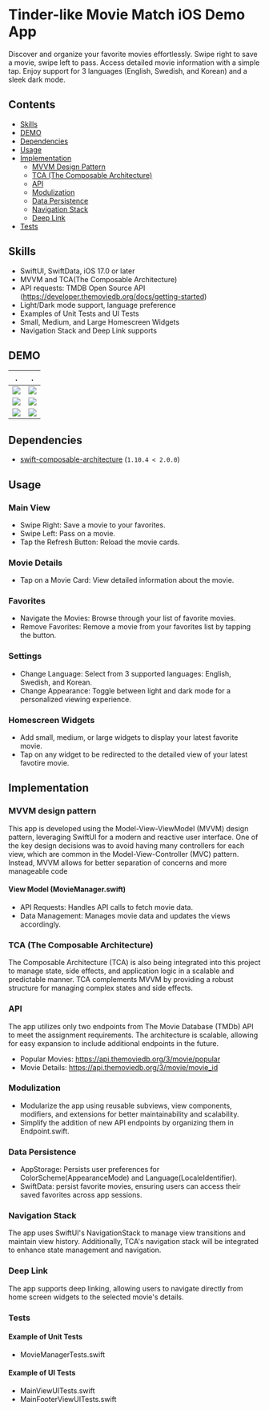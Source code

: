 # Tinder-like Movie Match iOS Demo App

Discover and organize your favorite movies effortlessly. Swipe right to save a movie, swipe left to pass. Access detailed movie information with a simple tap. Enjoy support for 3 languages (English, Swedish, and Korean) and a sleek dark mode.

## Contents
- [Skills](#skills)
- [DEMO](#demo)
- [Dependencies](#dependencies)
- [Usage](#usage)
- [Implementation](#implementation)
  - [MVVM Design Pattern](#mvvm-design-pattern)
  - [TCA (The Composable Architecture)](#tca-the-composable-architecture)
  - [API](#api)
  - [Modulization](#modulization)
  - [Data Persistence](#data-persistence)
  - [Navigation Stack](#navigation-stack)
  - [Deep Link](#deep-link)
- [Tests](#tests)

## Skills
- SwiftUI, SwiftData, iOS 17.0 or later
- MVVM and TCA(The Composable Architecture)
- API requests: TMDB Open Source API (https://developer.themoviedb.org/docs/getting-started)
- Light/Dark mode support, language preference
- Examples of Unit Tests and UI Tests
- Small, Medium, and Large Homescreen Widgets
- Navigation Stack and Deep Link supports

## DEMO
.              |.|
:-------------------------:|:-------------------------:
![](/README/demo1.GIF)  |  ![](README/demo2.GIF)
![](/README/demo3.GIF)  |  ![](/README/demo4.GIF)  
![](/README/demo5.GIF)  |  ![](/README/demo6.GIF)

## Dependencies
- [swift-composable-architecture](https://github.com/pointfreeco/swift-composable-architecture) (`1.10.4 < 2.0.0`)

## Usage
###  Main View
- Swipe Right: Save a movie to your favorites.
- Swipe Left: Pass on a movie.
- Tap the Refresh Button: Reload the movie cards.

### Movie Details
- Tap on a Movie Card: View detailed information about the movie.

### Favorites
- Navigate the Movies: Browse through your list of favorite movies.
- Remove Favorites: Remove a movie from your favorites list by tapping the button.

### Settings
- Change Language: Select from 3 supported languages: English, Swedish, and Korean.
- Change Appearance: Toggle between light and dark mode for a personalized viewing experience.

### Homescreen Widgets
- Add small, medium, or large widgets to display your latest favorite movie.
- Tap on any widget to be redirected to the detailed view of your latest favotire movie.

## Implementation
### MVVM design pattern
This app is developed using the Model-View-ViewModel (MVVM) design pattern, leveraging SwiftUI for a modern and reactive user interface. One of the key design decisions was to avoid having many controllers for each view, which are common in the Model-View-Controller (MVC) pattern. Instead, MVVM allows for better separation of concerns and more manageable code

#### View Model (MovieManager.swift)
- API Requests: Handles API calls to fetch movie data.
- Data Management: Manages movie data and updates the views accordingly.
  
### TCA (The Composable Architecture)
The Composable Architecture (TCA) is also being integrated into this project to manage state, side effects, and application logic in a scalable and predictable manner. TCA complements MVVM by providing a robust structure for managing complex states and side effects.

### API
The app utilizes only two endpoints from The Movie Database (TMDb) API to meet the assignment requirements. The architecture is scalable, allowing for easy expansion to include additional endpoints in the future.
- Popular Movies: https://api.themoviedb.org/3/movie/popular
- Movie Details: https://api.themoviedb.org/3/movie/movie_id

### Modulization
- Modularize the app using reusable subviews, view components, modifiers, and extensions for better maintainability and scalability.
- Simplify the addition of new API endpoints by organizing them in Endpoint.swift.

### Data Persistence
- AppStorage: Persists user preferences for ColorScheme(AppearanceMode) and Language(LocaleIdentifier).
- SwiftData: persist favorite movies, ensuring users can access their saved favorites across app sessions.

### Navigation Stack
The app uses SwiftUI's NavigationStack to manage view transitions and maintain view history. Additionally, TCA's navigation stack will be integrated to enhance state management and navigation.

### Deep Link
The app supports deep linking, allowing users to navigate directly from home screen widgets to the selected movie's details.

### Tests
#### Example of Unit Tests
- MovieManagerTests.swift
#### Example of UI Tests
- MainViewUITests.swift
- MainFooterViewUITests.swift
